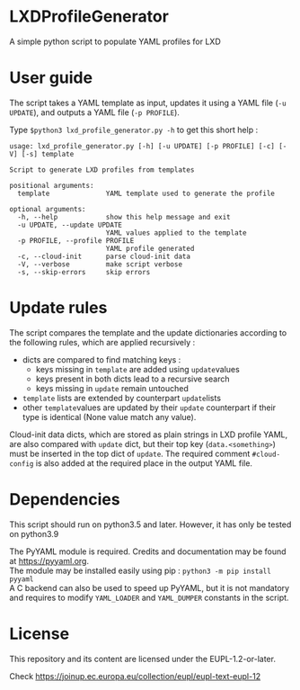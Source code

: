 # LXDProfileGenerator
A simple python script to populate YAML profiles for LXD

# User guide
The script takes a YAML template as input, updates it using a YAML file (`-u UPDATE`), and outputs a YAML file (`-p PROFILE`).

Type `$python3 lxd_profile_generator.py -h` to get this short help :
```
usage: lxd_profile_generator.py [-h] [-u UPDATE] [-p PROFILE] [-c] [-V] [-s] template

Script to generate LXD profiles from templates

positional arguments:
  template              YAML template used to generate the profile

optional arguments:
  -h, --help            show this help message and exit
  -u UPDATE, --update UPDATE
                        YAML values applied to the template
  -p PROFILE, --profile PROFILE
                        YAML profile generated
  -c, --cloud-init      parse cloud-init data
  -V, --verbose         make script verbose
  -s, --skip-errors     skip errors
```

# Update rules
The script compares the template and the update dictionaries according to the following rules, which are applied recursively :
- dicts are compared to find matching keys :
  - keys missing in `template` are added using `update`values
  - keys present in both dicts lead to a recursive search
  - keys missing in `update` remain untouched
- `template` lists are extended by counterpart `update`lists
- other `template`values are updated by their `update` counterpart if their type is identical (None value match any value).

Cloud-init data dicts, which are stored as plain strings in LXD profile YAML, are also compared with `update` dict, but their top key (`data.<something>`) must be inserted in the top dict of `update`. The required comment `#cloud-config` is also added at the required place in the output YAML file.


# Dependencies
This script should run on python3.5 and later. However, it has only be tested on python3.9

The PyYAML module is required. Credits and documentation may be found at https://pyyaml.org. \
The module may be installed easily using pip : `python3 -m pip install pyyaml` \
A C backend can also be used to speed up PyYAML, but it is not mandatory and requires to modify `YAML_LOADER` and `YAML_DUMPER` constants in the script.


# License
This repository and its content are licensed under the EUPL-1.2-or-later.

Check https://joinup.ec.europa.eu/collection/eupl/eupl-text-eupl-12
